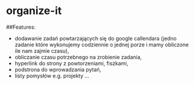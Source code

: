 # organize-it

##Features:
- dodawanie zadań powtarzających się do google callendara (jedno zadanie które wykonujemy codziennie o jednej porze i mamy obliczone ile nam zajmie czasu),
- obliczanie czasu potrzebnego na zrobienie zadania,
- hyperlink do strony z powtorzeniami, fiszkami,
- podstrona do wprowadzania pytań,
- listy pomysłów e.g. projekty ...
